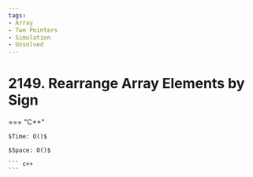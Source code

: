 ```yaml
---
tags:
- Array
- Two Pointers
- Simulation
- Unsolved
---
```



# 2149. Rearrange Array Elements by Sign

=== "C++"

    $Time: O()$

    $Space: O()$

    ``` c++
    ```